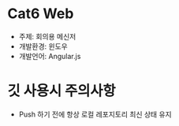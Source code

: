 # Cat6 Web
- 주제: 회의용 메신저
- 개발환경: 윈도우
- 개발언어: Angular.js

# 깃 사용시 주의사항
- Push 하기 전에 항상 로컬 레포지토리 최신 상태 유지
